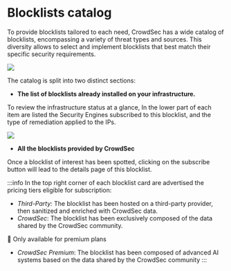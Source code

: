 #  Blocklists catalog

  

To provide blocklists tailored to each need, CrowdSec has a wide catalog of blocklists, encompassing a variety of threat types and sources. This diversity allows to select and implement blocklists that best match their specific security requirements.

  
![](/img/console/blocklists/catalog.png)

  

The catalog is split into two distinct sections:

*   **The list of blocklists already installed on your infrastructure.**

To review the infrastructure status at a glance, In the lower part of each item are listed the Security Engines subscribed to this blocklist, and the type of remediation applied to the IPs.

![](/img/console/blocklists/catalog_item_point_se_tag.png)

  

*   **All the blocklists provided by CrowdSec**

Once a blocklist of interest has been spotted, clicking on the subscribe button will lead to the details page of this blocklist.

  

:::info
 In the top right corner of each blocklist card are advertised the pricing tiers eligible for subscription:


*   _Third-Party:_ The blocklist has been hosted on a third-party provider, then sanitized and enriched with CrowdSec data.
*   _CrowdSec_: The blocklist has been exclusively composed of the data shared by the CrowdSec community.



🥇 Only available for premium plans
*   _CrowdSec Premium_: The blocklist has been composed of advanced AI systems based on the data shared by the CrowdSec community
 :::

<!-- *   _CrowdSec Super Premium: TO BE DEFINED_

💼 Only available on demand -->